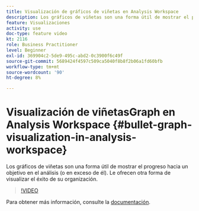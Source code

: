 ```yaml
---
title: Visualización de gráficos de viñetas en Analysis Workspace
description: Los gráficos de viñetas son una forma útil de mostrar el progreso hacia (o en exceso) un objetivo en su análisis. Le ofrecen otra forma de visualizar el éxito de su organización.
feature: Visualizaciones
activity: use
doc-type: feature video
kt: 2116
role: Business Practitioner
level: Beginner
exl-id: 369904c2-5de9-495c-abd2-0c3900f6c49f
source-git-commit: 5689424f4597c509ca5040f8b8f2b06a1fd60bfb
workflow-type: tm+mt
source-wordcount: '90'
ht-degree: 8%

---
```


#  Visualización de   viñetasGraph en Analysis Workspace {#bullet-graph-visualization-in-analysis-workspace}

 Los gráficos de viñetas son una forma útil de mostrar el progreso hacia un objetivo en el análisis (o en exceso de él). Le ofrecen otra forma de visualizar el éxito de su organización.

>[!VIDEO](https://video.tv.adobe.com/v/23989/?quality=12)

Para obtener más información, consulte la [documentación](https://experienceleague.adobe.com/docs/analytics/analyze/analysis-workspace/visualizations/bullet-graph.html?lang=en).

